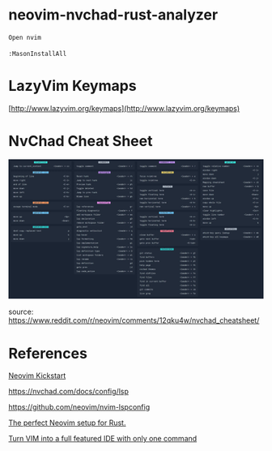 # neovim-nvchad-rust-analyzer


```
Open nvim

:MasonInstallAll
```

# LazyVim Keymaps

[http://www.lazyvim.org/keymaps](http://www.lazyvim.org/keymaps)

# NvChad Cheat Sheet

![NvChad Cheat Sheet](images/nvchad-cheatsheet-v0-59pmxg6dumua1.webp)

source: [https://www.reddit.com/r/neovim/comments/12qku4w/nvchad_cheatsheet/
](https://www.reddit.com/r/neovim/comments/12qku4w/nvchad_cheatsheet/
)

# References

[Neovim Kickstart](https://github.com/nvim-lua/kickstart.nvim/tree/master)

https://nvchad.com/docs/config/lsp

https://github.com/neovim/nvim-lspconfig

[The perfect Neovim setup for Rust.](https://www.youtube.com/watch?v=mh_EJhH49Ms)

[Turn VIM into a full featured IDE with only one command](https://www.youtube.com/watch?v=Mtgo-nP_r8Y)

